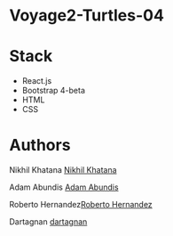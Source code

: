 # Voyage2-Turtles-04


# Stack
- React.js 
- Bootstrap 4-beta
- HTML
- CSS


# Authors

 Nikhil Khatana [Nikhil Khatana](https://github.com/NikhilKhatana)

Adam Abundis [Adam Abundis ](https://github.com/abuna1985)

Roberto Hernandez[Roberto Hernandez](https://github.com/blarzHernandez)

Dartagnan [dartagnan](https://github.com/soda21)


